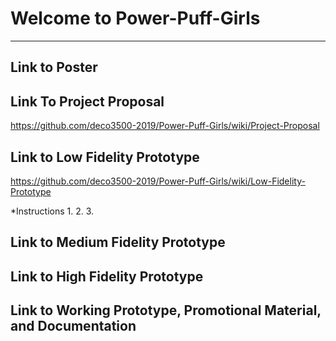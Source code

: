 # Welcome to Power-Puff-Girls
***

## Link to Poster

## Link To Project Proposal
https://github.com/deco3500-2019/Power-Puff-Girls/wiki/Project-Proposal

## Link to Low Fidelity Prototype
https://github.com/deco3500-2019/Power-Puff-Girls/wiki/Low-Fidelity-Prototype

*Instructions
  1. 
  2.
  3.

## Link to Medium Fidelity Prototype

## Link to High Fidelity Prototype

## Link to Working Prototype, Promotional Material, and Documentation  
